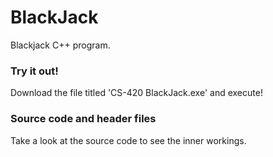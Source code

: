 # BlackJack
Blackjack C++ program.

### Try it out!
Download the file titled 'CS-420 BlackJack.exe' and execute!

### Source code and header files
Take a look at the source code to see the inner workings.
